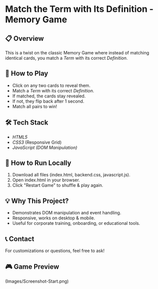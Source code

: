 
# Match the Term with Its Definition - Memory Game

## 📋 Overview
This is a twist on the classic Memory Game where instead of matching identical cards, you match a *Term* with its correct *Definition*.

## 🎯 How to Play
- Click on any two cards to reveal them.
- Match a *Term* with its correct *Definition*.
- If matched, the cards stay revealed.
- If not, they flip back after 1 second.
- Match all pairs to win!

## 🛠️ Tech Stack
- *HTML5*
- *CSS3* (Responsive Grid)
- *JavaScript (DOM Manipulation)*

## 🚀 How to Run Locally
1. Download all files (index.html, backend.css, javascript.js).
2. Open index.html in your browser.
3. Click "Restart Game" to shuffle & play again.

## 💡 Why This Project?
- Demonstrates DOM manipulation and event handling.
- Responsive, works on desktop & mobile.
- Useful for corporate training, onboarding, or educational tools.

## 📞 Contact
For customizations or questions, feel free to ask!

## 🎮 Game Preview

(Images/Screenshot-Start.png)
